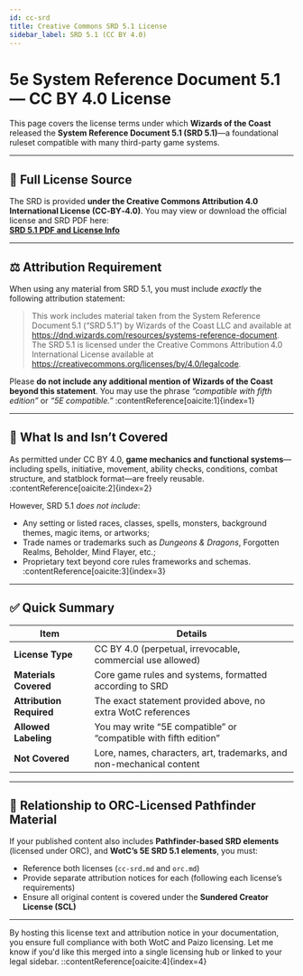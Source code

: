 ```yaml
---
id: cc-srd
title: Creative Commons SRD 5.1 License
sidebar_label: SRD 5.1 (CC BY 4.0)
---
```


# 5e System Reference Document 5.1 — CC BY 4.0 License

This page covers the license terms under which **Wizards of the Coast** released the **System Reference Document 5.1 (SRD 5.1)**—a foundational ruleset compatible with many third-party game systems.

---

## 📜 Full License Source

The SRD is provided **under the Creative Commons Attribution 4.0 International License (CC‑BY‑4.0)**. You may view or download the official license and SRD PDF here:  
**[SRD 5.1 PDF and License Info](https://dnd.wizards.com/resources/systems-reference-document)**

---

## ⚖️ Attribution Requirement

When using any material from SRD 5.1, you must include *exactly* the following attribution statement:

> This work includes material taken from the System Reference Document 5.1 (“SRD 5.1”) by Wizards of the Coast LLC and available at https://dnd.wizards.com/resources/systems-reference-document. The SRD 5.1 is licensed under the Creative Commons Attribution 4.0 International License available at https://creativecommons.org/licenses/by/4.0/legalcode.

Please **do not include any additional mention of Wizards of the Coast beyond this statement**. You may use the phrase *“compatible with fifth edition”* or *“5E compatible.”* :contentReference[oaicite:1]{index=1}

---

## 🧩 What Is and Isn’t Covered

As permitted under CC BY 4.0, **game mechanics and functional systems**—including spells, initiative, movement, ability checks, conditions, combat structure, and statblock format—are freely reusable. :contentReference[oaicite:2]{index=2}

However, SRD 5.1 *does not include*:

- Any setting or listed races, classes, spells, monsters, background themes, magic items, or artworks;
- Trade names or trademarks such as *Dungeons & Dragons*, Forgotten Realms, Beholder, Mind Flayer, etc.;
- Proprietary text beyond core rules frameworks and schemas. :contentReference[oaicite:3]{index=3}

---

## ✅ Quick Summary

| Item                     | Details |
|--------------------------|---------|
| **License Type**         | CC BY 4.0 (perpetual, irrevocable, commercial use allowed) |
| **Materials Covered**    | Core game rules and systems, formatted according to SRD |
| **Attribution Required** | The exact statement provided above, no extra WotC references |
| **Allowed Labeling**     | You may write “5E compatible” or “compatible with fifth edition” |
| **Not Covered**          | Lore, names, characters, art, trademarks, and non-mechanical content |

---

## 🧵 Relationship to ORC‑Licensed Pathfinder Material

If your published content also includes **Pathfinder-based SRD elements** (licensed under ORC), and **WotC’s 5E SRD 5.1 elements**, you must:

- Reference both licenses (`cc-srd.md` and `orc.md`)
- Provide separate attribution notices for each (following each license’s requirements)
- Ensure all original content is covered under the **Sundered Creator License (SCL)**

---

By hosting this license text and attribution notice in your documentation, you ensure full compliance with both WotC and Paizo licensing. Let me know if you'd like this merged into a single licensing hub or linked to your legal sidebar.
::contentReference[oaicite:4]{index=4}
